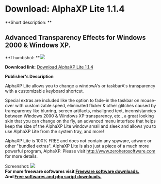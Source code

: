 # Download: AlphaXP Lite 1.1.4

**Short description: **

## Advanced Transparency Effects for Windows 2000 & Windows XP.

  
**Thumbshot: **![](http://www.freewarefiles.com/screenshot/AlphaXPLite_md.gif)   
  
**Download link:** [Download AlphaXP Lite 1.1.4](http://freesoftwares.boysofts.com/AlphaXP-Lite-V_program_7683.html)  
  

**Publisher's Description**  
  

AlphaXP Lite allows you to change a windowA's or taskbarA's transparency with
a customizable keyboard shortcut.

Special extras are included like the option to fade-in the taskbar on mouse-
over with customizable speed, eliminated flicker & other glitches caused by
transparency like blurring, screen artifacts, misaligned text, inconsistancies
between Windows 2000 & Windows XP transparency, etc., a great looking skin
that you can change on the fly, an advanced menu interface that helps keep the
size of the AlphaXP Lite window small and sleek and allows you to use AlphaXP
Lite from the system tray, and more!

AlphaXP Lite is 100% FREE and does not contain any spyware, adware or other
"bundled extras". AlphaXP Lite is also just a piece of a much more powerful
program, AlphaXP. Please visit http://www.zeroherosoftware.com for more
details.

  
  
Screenshot: ![](http://www.freewarefiles.com/screenshot/AlphaXPLite.gif)  
**For more freeware softwares visit [Freeware software downloads.](http://freesoftwares.boysofts.com/)**   
**And [Free softwares and php script downloads.](http://www.boysofts.com/)**

